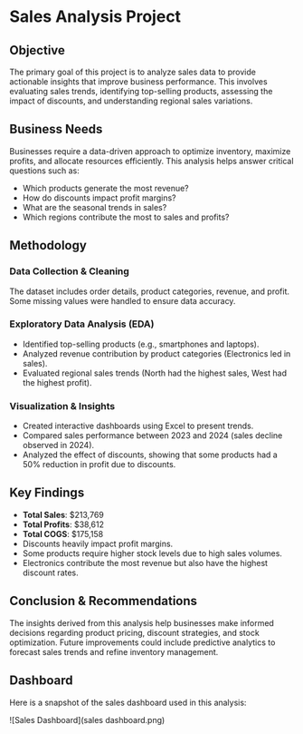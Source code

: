 
# Sales Analysis Project

## Objective
The primary goal of this project is to analyze sales data to provide actionable insights that improve business performance. This involves evaluating sales trends, identifying top-selling products, assessing the impact of discounts, and understanding regional sales variations.

## Business Needs
Businesses require a data-driven approach to optimize inventory, maximize profits, and allocate resources efficiently. This analysis helps answer critical questions such as:
- Which products generate the most revenue?
- How do discounts impact profit margins?
- What are the seasonal trends in sales?
- Which regions contribute the most to sales and profits?

## Methodology

### Data Collection & Cleaning
The dataset includes order details, product categories, revenue, and profit. Some missing values were handled to ensure data accuracy.

### Exploratory Data Analysis (EDA)
- Identified top-selling products (e.g., smartphones and laptops).
- Analyzed revenue contribution by product categories (Electronics led in sales).
- Evaluated regional sales trends (North had the highest sales, West had the highest profit).

### Visualization & Insights
- Created interactive dashboards using Excel to present trends.
- Compared sales performance between 2023 and 2024 (sales decline observed in 2024).
- Analyzed the effect of discounts, showing that some products had a 50% reduction in profit due to discounts.

## Key Findings
- **Total Sales**: $213,769  
- **Total Profits**: $38,612  
- **Total COGS**: $175,158
- Discounts heavily impact profit margins.
- Some products require higher stock levels due to high sales volumes.
- Electronics contribute the most revenue but also have the highest discount rates.

## Conclusion & Recommendations
The insights derived from this analysis help businesses make informed decisions regarding product pricing, discount strategies, and stock optimization. Future improvements could include predictive analytics to forecast sales trends and refine inventory management.

##  Dashboard

Here is a snapshot of the sales dashboard used in this analysis:

![Sales Dashboard](sales dashboard.png)

